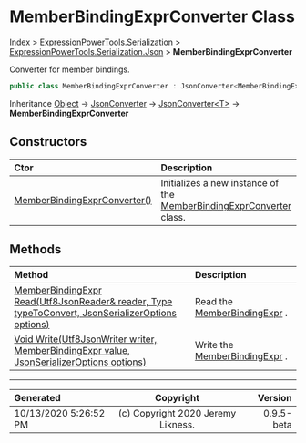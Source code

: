 ﻿# MemberBindingExprConverter Class

[Index](../index.md) > [ExpressionPowerTools.Serialization](ExpressionPowerTools.Serialization.a.md) > [ExpressionPowerTools.Serialization.Json](ExpressionPowerTools.Serialization.Json.n.md) > **MemberBindingExprConverter**

Converter for member bindings.

```csharp
public class MemberBindingExprConverter : JsonConverter<MemberBindingExpr>
```

Inheritance [Object](https://docs.microsoft.com/dotnet/api/system.object) → [JsonConverter](https://docs.microsoft.com/dotnet/api/system.text.json.serialization.jsonconverter) → [JsonConverter&lt;T>](https://docs.microsoft.com/dotnet/api/system.text.json.serialization.jsonconverter-1) → **MemberBindingExprConverter**

## Constructors

| Ctor | Description |
| :-- | :-- |
| [MemberBindingExprConverter()](ExpressionPowerTools.Serialization.Json.MemberBindingExprConverter.ctor.md#memberbindingexprconverter) | Initializes a new instance of the [MemberBindingExprConverter](ExpressionPowerTools.Serialization.Json.MemberBindingExprConverter.cs.md) class. |
## Methods

| Method | Description |
| :-- | :-- |
| [MemberBindingExpr Read(Utf8JsonReader& reader, Type typeToConvert, JsonSerializerOptions options)](ExpressionPowerTools.Serialization.Json.MemberBindingExprConverter.Read.m.md) | Read the [MemberBindingExpr](ExpressionPowerTools.Serialization.Serializers.MemberBindingExpr.cs.md) . |
| [Void Write(Utf8JsonWriter writer, MemberBindingExpr value, JsonSerializerOptions options)](ExpressionPowerTools.Serialization.Json.MemberBindingExprConverter.Write.m.md) | Write the [MemberBindingExpr](ExpressionPowerTools.Serialization.Serializers.MemberBindingExpr.cs.md) . |

---

| Generated | Copyright | Version |
| :-- | :-: | --: |
| 10/13/2020 5:26:52 PM | (c) Copyright 2020 Jeremy Likness. | 0.9.5-beta |
